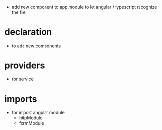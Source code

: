 - add new component to app.module to let angular / typescript recognize the file

# declaration

- to add new components

# providers

- for service

# imports

- for import angular module
  - httpModule
  - formModule
